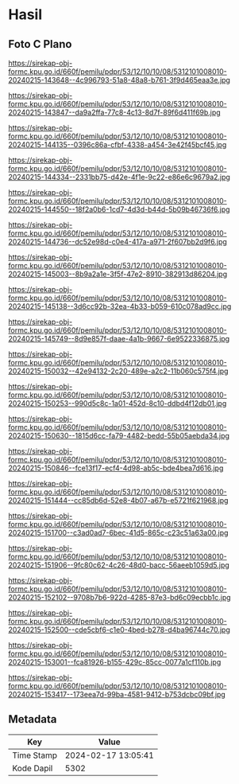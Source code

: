 # Hasil

## Foto C Plano

https://sirekap-obj-formc.kpu.go.id/660f/pemilu/pdpr/53/12/10/10/08/5312101008010-20240215-143648--4c996793-51a8-48a8-b761-3f9d465eaa3e.jpg

https://sirekap-obj-formc.kpu.go.id/660f/pemilu/pdpr/53/12/10/10/08/5312101008010-20240215-143847--da9a2ffa-77c8-4c13-8d7f-89f6d411f69b.jpg

https://sirekap-obj-formc.kpu.go.id/660f/pemilu/pdpr/53/12/10/10/08/5312101008010-20240215-144135--0396c86a-cfbf-4338-a454-3e42f45bcf45.jpg

https://sirekap-obj-formc.kpu.go.id/660f/pemilu/pdpr/53/12/10/10/08/5312101008010-20240215-144334--2331bb75-d42e-4f1e-9c22-e86e6c9679a2.jpg

https://sirekap-obj-formc.kpu.go.id/660f/pemilu/pdpr/53/12/10/10/08/5312101008010-20240215-144550--18f2a0b6-1cd7-4d3d-b44d-5b09b46736f6.jpg

https://sirekap-obj-formc.kpu.go.id/660f/pemilu/pdpr/53/12/10/10/08/5312101008010-20240215-144736--dc52e98d-c0e4-417a-a971-2f607bb2d9f6.jpg

https://sirekap-obj-formc.kpu.go.id/660f/pemilu/pdpr/53/12/10/10/08/5312101008010-20240215-145003--8b9a2a1e-3f5f-47e2-8910-382913d86204.jpg

https://sirekap-obj-formc.kpu.go.id/660f/pemilu/pdpr/53/12/10/10/08/5312101008010-20240215-145138--3d6cc92b-32ea-4b33-b059-610c078ad9cc.jpg

https://sirekap-obj-formc.kpu.go.id/660f/pemilu/pdpr/53/12/10/10/08/5312101008010-20240215-145749--8d9e857f-daae-4a1b-9667-6e9522336875.jpg

https://sirekap-obj-formc.kpu.go.id/660f/pemilu/pdpr/53/12/10/10/08/5312101008010-20240215-150032--42e94132-2c20-489e-a2c2-11b060c575f4.jpg

https://sirekap-obj-formc.kpu.go.id/660f/pemilu/pdpr/53/12/10/10/08/5312101008010-20240215-150253--990d5c8c-1a01-452d-8c10-ddbd4f12db01.jpg

https://sirekap-obj-formc.kpu.go.id/660f/pemilu/pdpr/53/12/10/10/08/5312101008010-20240215-150630--1815d6cc-fa79-4482-bedd-55b05aebda34.jpg

https://sirekap-obj-formc.kpu.go.id/660f/pemilu/pdpr/53/12/10/10/08/5312101008010-20240215-150846--fce13f17-ecf4-4d98-ab5c-bde4bea7d616.jpg

https://sirekap-obj-formc.kpu.go.id/660f/pemilu/pdpr/53/12/10/10/08/5312101008010-20240215-151444--cc85db6d-52e8-4b07-a67b-e5721f621968.jpg

https://sirekap-obj-formc.kpu.go.id/660f/pemilu/pdpr/53/12/10/10/08/5312101008010-20240215-151700--c3ad0ad7-6bec-41d5-865c-c23c51a63a00.jpg

https://sirekap-obj-formc.kpu.go.id/660f/pemilu/pdpr/53/12/10/10/08/5312101008010-20240215-151906--9fc80c62-4c26-48d0-bacc-56aeeb1059d5.jpg

https://sirekap-obj-formc.kpu.go.id/660f/pemilu/pdpr/53/12/10/10/08/5312101008010-20240215-152102--9708b7b6-922d-4285-87e3-bd6c09ecbb1c.jpg

https://sirekap-obj-formc.kpu.go.id/660f/pemilu/pdpr/53/12/10/10/08/5312101008010-20240215-152500--cde5cbf6-c1e0-4bed-b278-d4ba96744c70.jpg

https://sirekap-obj-formc.kpu.go.id/660f/pemilu/pdpr/53/12/10/10/08/5312101008010-20240215-153001--fca81926-b155-429c-85cc-0077a1cf110b.jpg

https://sirekap-obj-formc.kpu.go.id/660f/pemilu/pdpr/53/12/10/10/08/5312101008010-20240215-153417--173eea7d-99ba-4581-9412-b753dcbc09bf.jpg


## Metadata

| Key        | Value               |
| ---------- | ------------------- |
| Time Stamp | 2024-02-17 13:05:41 |
| Kode Dapil | 5302                |



